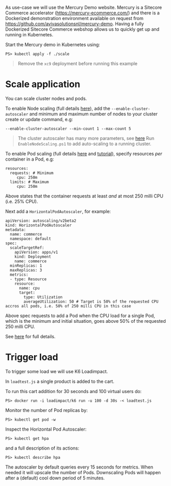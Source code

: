 As use-case we will use the Mercury Demo website. Mercury is a Sitecore Commerce accelerator (https://mercury-ecommerce.com/) and there is a Dockerized demonstration environment available on request from https://github.com/avivasolutionsnl/mercury-demo.
Having a fully Dockerized Sitecore Commerce webshop allows us to quickly get up and running in Kubernetes.

Start the Mercury demo in Kubernetes using:
```
PS> kubectl apply -f ./scale
```
> Remove the `xc9` deployment before running this example

# Scale application
You can scale cluster nodes and pods.

To enable Node scaling (full details [here](https://docs.microsoft.com/en-us/azure/aks/cluster-autoscaler)), add the `--enable-cluster-autoscaler` and minimum and maximum number of nodes to your cluster create or update command, e.g:
```
--enable-cluster-autoscaler --min-count 1 --max-count 5
```
> The cluster autoscaler has many more parameters, see [here](https://github.com/kubernetes/autoscaler/blob/master/cluster-autoscaler/FAQ.md#what-are-the-parameters-to-ca)
Run `EnableNodeScaling.ps1` to add auto-scaling to a running cluster.

To enable Pod scaling (full details [here](https://kubernetes.io/docs/tasks/run-application/horizontal-pod-autoscale/) and [tutorial](https://docs.microsoft.com/en-us/azure/aks/tutorial-kubernetes-scale)), specify resources *per* container in a Pod, e.g:
```
resources:
  requests: # Minimum
     cpu: 250m
  limits: # Maximum
     cpu: 250m
```
Above states that the container requests at least *and* at most 250 milli CPU (i.e. 25% CPU).

Next add a `HorizontalPodAutoscaler`, for example:

```
apiVersion: autoscaling/v2beta2
kind: HorizontalPodAutoscaler
metadata:
  name: commerce
  namespace: default
spec:
  scaleTargetRef:
    apiVersion: apps/v1
    kind: Deployment
    name: commerce
  minReplicas: 1
  maxReplicas: 3
  metrics:
  - type: Resource
    resource:
      name: cpu
      target:
        type: Utilization
        averageUtilization: 50 # Target is 50% of the requested CPU accros all pods, i.e. 50% of 250 milli CPU in this case
```
Above spec requests to add a Pod when the CPU load for a single Pod, which is the minimum and initial situation, goes above 50% of the requested 250 milli CPU.

See [here](https://kubernetes.io/docs/tasks/run-application/horizontal-pod-autoscale-walkthrough/) for full details.

# Trigger load
To trigger some load we will use K6 Loadimpact.

In `loadtest.js` a single product is added to the cart. 

To run this cart addition for 30 seconds and 100 virtual users do:
```
PS> docker run -i loadimpact/k6 run -u 100 -d 30s -< loadtest.js
```

Monitor the number of Pod replicas by:
```
PS> kubectl get pod -w
```

Inspect the Horizontal Pod Autoscaler:
```
PS> kubectl get hpa
```

and a full description of its actions:
```
PS> kubectl describe hpa
```

The autoscaler by default queries every 15 seconds for metrics. When needed it will upscale the number
of Pods. Downscaling Pods will happen after a (default) cool down period of 5 minutes.
